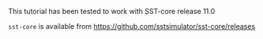 This tutorial has been tested to work with SST-core release 11.0 

`sst-core` is available from <https://github.com/sstsimulator/sst-core/releases>

